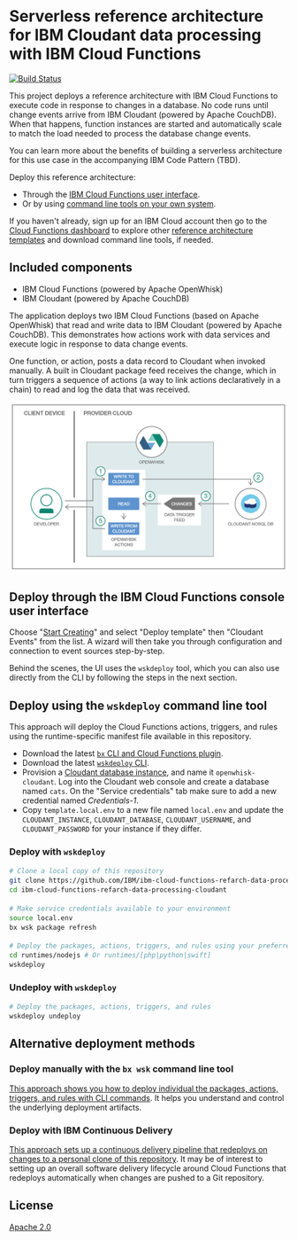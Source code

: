 # Serverless reference architecture for IBM Cloudant data processing with IBM Cloud Functions

[![Build Status](https://travis-ci.org/IBM/ibm-cloud-functions-refarch-data-processing-cloudant.svg?branch=master)](https://travis-ci.org/IBM/ibm-cloud-functions-refarch-data-processing-cloudant)

This project deploys a reference architecture with IBM Cloud Functions to execute code in response to changes in a database. No code runs until change events arrive from IBM Cloudant (powered by Apache CouchDB). When that happens, function instances are started and automatically scale to match the load needed to process the database change events.

You can learn more about the benefits of building a serverless architecture for this use case in the accompanying IBM Code Pattern (TBD).

Deploy this reference architecture:

- Through the [IBM Cloud Functions user interface](#deploy-through-the-ibm-cloud-functions-console-user-interface).
- Or by using [command line tools on your own system](#deploy-using-the-wskdeploy-command-line-tool).

If you haven't already, sign up for an IBM Cloud account then go to the [Cloud Functions dashboard](https://console.bluemix.net/openwhisk/) to explore other [reference architecture templates](https://github.com/topics/ibm-cloud-functions-refarch) and download command line tools, if needed.

## Included components

- IBM Cloud Functions (powered by Apache OpenWhisk)
- IBM Cloudant (powered by Apache CouchDB)

The application deploys two IBM Cloud Functions (based on Apache OpenWhisk) that read and write data to IBM Cloudant (powered by Apache CouchDB). This demonstrates how actions work with data services and execute logic in response to data change events.

One function, or action, posts a data record to Cloudant when invoked manually. A built in Cloudant package feed receives the change, which in turn triggers  a sequence of actions (a way to link actions declaratively in a chain) to read and log the data that was received.

![Sample Architecture](img/refarch-data-processing-cloudant.png)

## Deploy through the IBM Cloud Functions console user interface

Choose "[Start Creating](https://console.bluemix.net/openwhisk/create)" and select "Deploy template" then "Cloudant Events" from the list. A wizard will then take you through configuration and connection to event sources step-by-step.

Behind the scenes, the UI uses the `wskdeploy` tool, which you can also use directly from the CLI by following the steps in the next section.

## Deploy using the `wskdeploy` command line tool

This approach will deploy the Cloud Functions actions, triggers, and rules using the runtime-specific manifest file available in this repository.

- Download the latest [`bx` CLI and Cloud Functions plugin](https://console.bluemix.net/openwhisk/learn/cli).
- Download the latest [`wskdeploy` CLI](https://github.com/apache/incubator-openwhisk-wskdeploy/releases).
- Provision a [Cloudant database instance](https://console.ng.bluemix.net/catalog/services/cloudant-nosql-db/), and name it `openwhisk-cloudant`. Log into the Cloudant web console and create a database named `cats`. On the "Service credentials" tab make sure to add a new credential named _Credentials-1_.
- Copy `template.local.env` to a new file named `local.env` and update the `CLOUDANT_INSTANCE`, `CLOUDANT_DATABASE`, `CLOUDANT_USERNAME`, and `CLOUDANT_PASSWORD` for your instance if they differ.

### Deploy with `wskdeploy`

```bash
# Clone a local copy of this repository
git clone https://github.com/IBM/ibm-cloud-functions-refarch-data-processing-cloudant.git
cd ibm-cloud-functions-refarch-data-processing-cloudant

# Make service credentials available to your environment
source local.env
bx wsk package refresh

# Deploy the packages, actions, triggers, and rules using your preferred language
cd runtimes/nodejs # Or runtimes/[php|python|swift]
wskdeploy
```

### Undeploy with `wskdeploy`

```bash
# Deploy the packages, actions, triggers, and rules
wskdeploy undeploy
```

## Alternative deployment methods

### Deploy manually with the `bx wsk` command line tool

[This approach shows you how to deploy individual the packages, actions, triggers, and rules with CLI commands](bx-wsk/README.md). It helps you understand and control the underlying deployment artifacts.

### Deploy with IBM Continuous Delivery

[This approach sets up a continuous delivery pipeline that redeploys on changes to a personal clone of this repository](bx-cd/README.md). It may be of interest to setting up an overall software delivery lifecycle around Cloud Functions that redeploys automatically when changes are pushed to a Git repository.

## License

[Apache 2.0](LICENSE)
